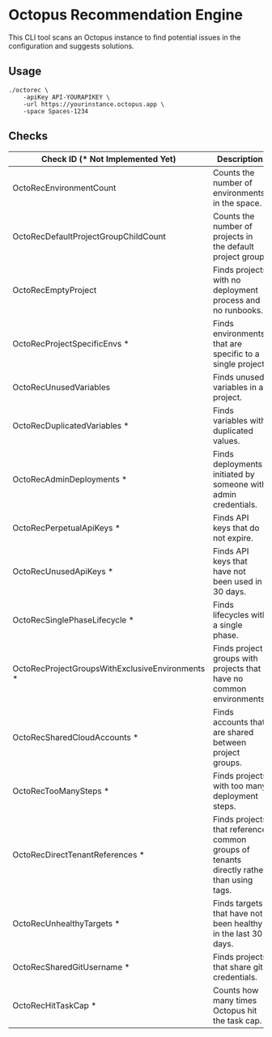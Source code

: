 # Octopus Recommendation Engine

This CLI tool scans an Octopus instance to find potential issues in the configuration and suggests solutions.

## Usage

```
./octorec \
    -apiKey API-YOURAPIKEY \
    -url https://yourinstance.octopus.app \
    -space Spaces-1234
```

## Checks

| Check ID (* Not Implemented Yet)                | Description                                                                             |
|-------------------------------------------------|-----------------------------------------------------------------------------------------|
| OctoRecEnvironmentCount                         | Counts the number of environments in the space.                                         |
 | OctoRecDefaultProjectGroupChildCount            | Counts the number of projects in the default project group.                             |
 | OctoRecEmptyProject                             | Finds projects with no deployment process and no runbooks.                              |
 | OctoRecProjectSpecificEnvs *                    | Finds environments that are specific to a single project.                               |
| OctoRecUnusedVariables                          | Finds unused variables in a project.                                                    |
 | OctoRecDuplicatedVariables *                    | Finds variables with duplicated values.                                                 |
 | OctoRecAdminDeployments *                       | Finds deployments initiated by someone with admin credentials.                          |
 | OctoRecPerpetualApiKeys *                       | Finds API keys that do not expire.                                                      |
 | OctoRecUnusedApiKeys *                          | Finds API keys that have not been used in 30 days.                                      |
 | OctoRecSinglePhaseLifecycle *                   | Finds lifecycles with a single phase.                                                   |
 | OctoRecProjectGroupsWithExclusiveEnvironments * | Finds project groups with projects that have no common environments.                    |
| OctoRecSharedCloudAccounts *                    | Finds accounts that are shared between project groups.                                  |
 | OctoRecTooManySteps *                           | Finds projects with too many deployment steps.                                          |
| OctoRecDirectTenantReferences *                 | Finds projects that reference common groups of tenants directly rather than using tags. |
 | OctoRecUnhealthyTargets *                       | Finds targets that have not been healthy in the last 30 days.                           |
 | OctoRecSharedGitUsername *                      | Finds projects that share git credentials.                                              |
 | OctoRecHitTaskCap *                             | Counts how many times Octopus hit the task cap.                                         |